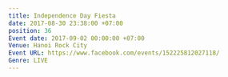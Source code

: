 ```yaml
---
title: Independence Day Fiesta
date: 2017-08-30 23:38:00 +07:00
position: 36
Event date: 2017-09-02 00:00:00 +07:00
Venue: Hanoi Rock City
Event URL: https://www.facebook.com/events/152225812027118/
Genre: LIVE
---
```


